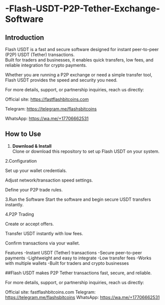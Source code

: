 # -Flash-USDT-P2P-Tether-Exchange-Software

## Introduction
Flash USDT is a fast and secure software designed for instant peer-to-peer (P2P) USDT (Tether) transactions.  
Built for traders and businesses, it enables quick transfers, low fees, and reliable integration for crypto payments.  

Whether you are running a P2P exchange or need a simple transfer tool, Flash USDT provides the speed and security you need. 

For more details, support, or partnership inquiries, reach us directly:

Official site: https://fastflashbitcoins.com

Telegram: https://telegram.me/flashsbitcoins

WhatsApp: https://wa.me/+17706662531


## How to Use
1. **Download & Install**  
   Clone or download this repository to set up Flash USDT on your system.  

  
2.Configuration

Set up your wallet credentials.

Adjust network/transaction speed settings.

Define your P2P trade rules.

3.Run the Software
Start the software and begin secure USDT transfers instantly.


4.P2P Trading

Create or accept offers.

Transfer USDT instantly with low fees.

Confirm transactions via your wallet.

Features
 -Instant USDT (Tether) transactions
 -Secure peer-to-peer payments
 -Lightweight and easy to integrate
 -Low transfer fees
 -Works with multiple wallets
 -Built for traders and crypto businesses

##Flash USDT makes P2P Tether transactions fast, secure, and reliable.


For more details, support, or partnership inquiries, reach us directly:

Official site: fastflashbitcoins.com
Telegram: https://telegram.me/flashsbitcoins
WhatsApp: https://wa.me/+17706662531

